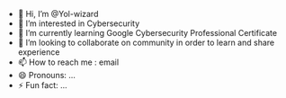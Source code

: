 - 👋 Hi, I’m @Yol-wizard
- 👀 I’m interested in Cybersecurity
- 🌱 I’m currently learning Google Cybersecurity Professional Certificate
- 💞️ I’m looking to collaborate on community in order to learn and share experience
- 📫 How to reach me : email
- 😄 Pronouns: ...
- ⚡ Fun fact: ...

<!---
Yol-wizard/Yol-wizard is a ✨ special ✨ repository because its `README.md` (this file) appears on your GitHub profile.
You can click the Preview link to take a look at your changes.
--->
